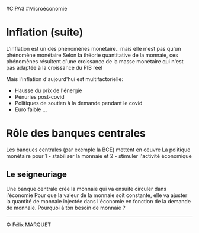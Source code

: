 #CIPA3 #Microéconomie

# Inflation (suite)
L'inflation est un des phénomènes monétaire.. mais elle n'est pas qu'un phénomène monétaire
Selon la théorie quantitative de la monnaie, ces phénomènes résultent d'une croissance de la masse monétaire qui n'est pas adaptée à la croissance du PIB réel

Mais l'inflation d'aujourd'hui est multifactorielle:
- Hausse du prix de l'énergie
- Pénuries post-covid
- Politiques de soutien à la demande pendant le covid
- Euro faible ...

# Rôle des banques centrales
Les banques centrales (par exemple la BCE) mettent en oeuvre
	La politique monétaire
			pour
	1 - stabiliser la monnaie
			et
	2 - stimuler l'activité économique

## Le seigneuriage
Une banque centrale crée la monnaie qui va ensuite circuler dans l'économie
Pour que la valeur de la monnaie soit constante, elle va ajuster la quantité de monnaie injectée dans l'économie en fonction de la demande de monnaie.
Pourquoi à ton besoin de monnaie ?


---
&copy; Félix MARQUET